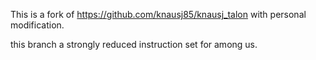 This is a fork of https://github.com/knausj85/knausj_talon with personal modification.

this branch a strongly reduced instruction set for among us.

